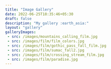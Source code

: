 ```yaml
---
title: "Image Gallery"
date: 2022-06-25T18:35:46+05:30
draft: false
description: "My gallery :earth_asia:"
layout: "gallery"
galleryImages:
 - src: /images/mountains_calling_film.jpg
 - src: /images/film/film_colors.jpg
 - src: /images/film/gothic_pass_fall_film.jpg
 - src: /images/film/sumac_fall2.jpg
 - src: /images/film/crossing_stream_film.jpg
 - src: /images/film/paradise.jpg 
---
```

